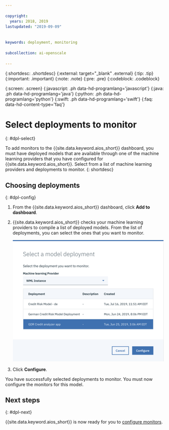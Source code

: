 ```yaml
---

copyright:
  years: 2018, 2019
lastupdated: "2019-09-09"


keywords: deployment, monitoring 

subcollection: ai-openscale

---
```


{:shortdesc: .shortdesc}
{:external: target="_blank" .external}
{:tip: .tip}
{:important: .important}
{:note: .note}
{:pre: .pre}
{:codeblock: .codeblock}

{:screen: .screen}
{:javascript: .ph data-hd-programlang='javascript'}
{:java: .ph data-hd-programlang='java'}
{:python: .ph data-hd-programlang='python'}
{:swift: .ph data-hd-programlang='swift'}
{:faq: data-hd-content-type='faq'}

# Select deployments to monitor
{: #dpl-select}

To add monitors to the {{site.data.keyword.aios_short}} dashboard, you must have deployed models that are available through one of the machine learning providers that you have configured for {{site.data.keyword.aios_short}}. Select from a list of machine learning providers and deployments to monitor.
{: shortdesc}

## Choosing deployments
{: #dpl-config}

1.  From the {{site.data.keyword.aios_short}} dashboard, click **Add to dashboard**.
1.  {{site.data.keyword.aios_short}} checks your machine learning providers to compile a list of deployed models. From the list of deployments, you can select the ones that you want to monitor.

    ![Select deployments pop-up window is shown with the machine learning provider selected and the list of deployments that are available for that provider](images/wos-select-model-deployment.png)

1.  Click **Configure**.

You have successfully selected deployments to monitor. You must now configure the monitors for this model. 

## Next steps
{: #dpl-next}

{{site.data.keyword.aios_short}} is now ready for you to [configure monitors](/docs/services/ai-openscale?topic=ai-openscale-mo-config).
